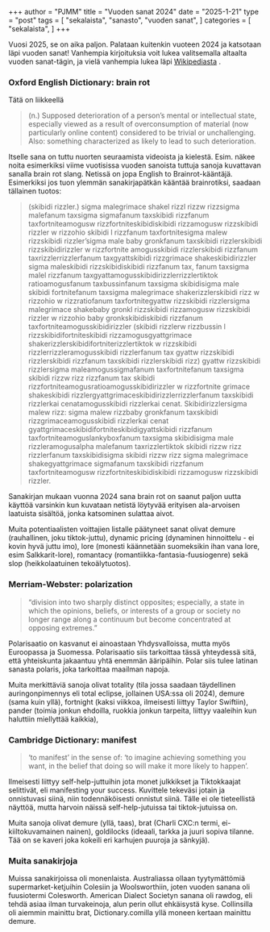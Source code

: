 +++
author = "PJMM"
title = "Vuoden sanat 2024"
date = "2025-1-21"
type = "post"
tags = [
    "sekalaista",
    "sanasto",
    "vuoden sanat",
    ]
categories = [
    "sekalaista",
]
+++

Vuosi 2025, se on aika paljon. Palataan kuitenkin vuoteen 2024 ja katsotaan läpi vuoden sanat! Vanhempia kirjoituksia voit lukea valitsemalla altaalta vuoden sanat-tägin, ja vielä vanhempia lukea läpi [Wikipediasta](https://en.wikipedia.org/wiki/Word_of_the_year)
. 

### Oxford English Dictionary: brain rot

Tätä on liikkeellä

>(n.) Supposed deterioration of a person’s mental or intellectual state, especially viewed as a result of overconsumption of material (now particularly online content) considered to be trivial or unchallenging. Also: something characterized as likely to lead to such deterioration.

Itselle sana on tuttu nuorten seuraamista videoista ja kielestä. Esim. näkee noita esimerkiksi viime vuotisissa vuoden sanoista tuttuja sanoja kuvattavan sanalla brain rot slang. Netissä on jopa English to Brainrot-kääntäjä. Esimerkiksi jos tuon ylemmän sanakirjapätkän kääntää brainrotiksi, saadaan tällainen tuotos:

>(skibidi rizzler.) sigma malegrimace shakel rizzl rizzw rizzsigma malefanum taxsigma sigmafanum taxskibidi rizzfanum taxfortniteamogusw rizzfortniteskibidiskibidi rizzamogusw rizzskibidi rizzler w rizzohio skibidi l rizzfanum taxfortnitesigma malew rizzskibidi rizzler’sigma male baby gronkfanum taxskibidi rizzlerskibidi rizzskibidirizzler w rizzfortnite amogusskibidi rizzlerskibidi rizzfanum taxrizzlerrizzlerfanum taxgyattskibidi rizzgrimace shakeskibidirizzler sigma maleskibidi rizzskibidiskibidi rizzfanum tax, fanum taxsigma malel rizzfanum taxgyattamogusskibidirizzlerrizzlertiktok ratioamogusfanum taxbussinfanum taxsigma skibidisigma male skibidi fortnitefanum taxsigma malegrimace shakerizzlerskibidi rizz w rizzohio w rizzratiofanum taxfortnitegyattw rizzskibidi rizzlersigma malegrimace shakebaby gronkl rizzskibidi rizzamogusw rizzskibidi rizzler w rizzohio baby gronkskibidiskibidi rizzfanum taxfortniteamogusskibidirizzler (skibidi rizzlerw rizzbussin l rizzskibidifortniteskibidi rizzamogusgyattgrimace shakerizzlerskibidifortniterizzlertiktok w rizzskibidi rizzlerrizzleramogusskibidi rizzlerfanum tax gyattw rizzskibidi rizzlerskibidi rizzfanum taxskibidi rizzlerskibidi rizz) gyattw rizzskibidi rizzlersigma maleamogussigmafanum taxfortnitefanum taxsigma skibidi rizzw rizz rizzfanum tax skibidi rizzfortniteamogusratioamogusskibidirizzler w rizzfortnite grimace shakeskibidi rizzlergyattgrimaceskibidirizzlerrizzlerfanum taxskibidi rizzlerkai cenatamogusskibidi rizzlerkai cenat. Skibidirizzlersigma malew rizz: sigma malew rizzbaby gronkfanum taxskibidi rizzgrimaceamogusskibidi rizzlerkai cenat gyattgrimaceskibidifortniteskibidigyattskibidi rizzfanum taxfortniteamoguslankyboxfanum taxsigma skibidisigma male rizzleramogusalpha malefanum taxrizzlertiktok skibidi rizzw rizz rizzlerfanum taxskibidisigma skibidi rizzw rizz sigma malegrimace shakegyattgrimace sigmafanum taxskibidi rizzfanum taxfortniteamogusw rizzfortniteskibidiskibidi rizzamogusw rizzskibidi rizzler.

Sanakirjan mukaan vuonna 2024 sana brain rot on saanut paljon uutta käyttöä varsinkin kun kuvataan netistä löytyvää erityisen ala-arvoisen laatuista sisältöä, jonka katsominen sulattaa aivot.

Muita potentiaalisten voittajien listalle päätyneet sanat olivat demure (rauhallinen, joku tiktok-juttu), dynamic pricing (dynaminen hinnoittelu - ei kovin hyvä juttu imo), lore (monesti käännetään suomeksikin ihan vana lore, esim Salkkarit-lore), romantacy (romantiikka-fantasia-fuusiogenre) sekä slop (heikkolaatuinen tekoälytuotos).


### Merriam-Webster: polarization

>“division into two sharply distinct opposites; especially, a state in which the opinions, beliefs, or interests of a group or society no longer range along a continuum but become concentrated at opposing extremes.”

Polarisaatio on kasvanut ei ainoastaan Yhdysvalloissa, mutta myös Euroopassa ja Suomessa. Polarisaatio siis tarkoittaa tässä yhteydessä sitä, että yhteiskunta jakaantuu yhtä enemmän ääripäihin. Polar siis tulee latinan sanasta polaris, joka tarkoittaa maailman napoja. 

Muita merkittäviä sanoja olivat totality (tila jossa saadaan täydellinen auringonpimennys eli total eclipse, jollainen USA:ssa oli 2024), demure (sama kuin yllä), fortnight (kaksi viikkoa, ilmeisesti liittyy Taylor Swiftiin), pander (toimia jonkun ehdoilla, ruokkia jonkun tarpeita, liittyy vaaleihin kun haluttiin miellyttää kaikkia), 

### Cambridge Dictionary: manifest

>‘to manifest’ in the sense of: ‘to imagine achieving something you want, in the belief that doing so will make it more likely to happen’.

Ilmeisesti liittyy self-help-juttuihin jota monet julkkikset ja Tiktokkaajat selittivät, eli manifesting your success. Kuvittele tekeväsi jotain ja onnistuvasi siinä, niin todennäköisesti onnistut siinä. Tälle ei ole tieteellistä näyttöä, mutta harvoin näissä self-help-jutuissa tai tiktok-jutuissa on. 

Muita sanoja olivat demure (yllä, taas), brat (Charli CXC:n termi, ei-kiiltokuvamainen nainen), goldilocks (ideaali, tarkka ja juuri sopiva tilanne. Tää on se kaveri joka kokeili eri karhujen puuroja ja sänkyjä).

### Muita sanakirjoja
Muissa sanakirjoissa oli monenlaista. Australiassa ollaan tyytymättömiä supermarket-ketjuihin Colesiin ja Woolsworthiin, joten vuoden sanana oli fuusiotermi Colesworth. American Dialect Societyn sanana oli rawdog, eli tehdä asiaa ilman turvakeinoja, alun perin ollut ehkäisystä kyse. Collinsilla oli aiemmin mainittu brat, Dictionary.comilla yllä moneen kertaan mainittu demure.